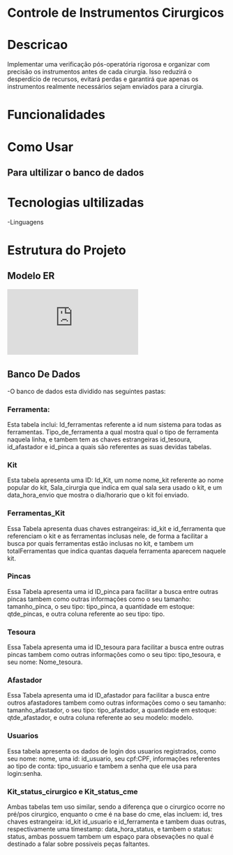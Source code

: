 # Controle de Instrumentos Cirurgicos

# Descricao
Implementar uma verificação pós-operatória rigorosa e organizar com precisão os instrumentos antes de cada cirurgia. Isso reduzirá o desperdício de recursos, evitará perdas e garantirá que apenas os instrumentos realmente necessários sejam enviados para a cirurgia.

# Funcionalidades


# Como Usar
## Para ultilizar o banco de dados

# Tecnologias ultilizadas 
-Linguagens

# Estrutura do Projeto
## Modelo ER
![ModeloSla](https://github.com/AugustoAMorais/Hacaton2024/blob/main/Diagrama%20de%20Classes%20PDF.pdf)
## Banco De Dados
-O banco de dados esta dividido nas seguintes pastas:
### Ferramenta:
Esta tabela inclui: Id_ferramentas referente a id num sistema para todas as ferramentas. Tipo_de_ferramenta a qual mostra qual o tipo de ferramenta naquela linha, e tambem tem as chaves estrangeiras id_tesoura, id_afastador e id_pinca a quais são referentes as suas devidas tabelas.
### Kit
Esta tabela apresenta uma ID: Id_Kit, um nome nome_kit referente ao nome popular do kit, Sala_cirurgia que indica em qual sala sera usado o kit, e um data_hora_envio que mostra o dia/horario que o kit foi enviado.
### Ferramentas_Kit
Essa Tabela apresenta duas chaves estrangeiras: id_kit e id_ferramenta que referenciam o kit e as ferramentas inclusas nele, de forma a facilitar a busca por quais ferramentas estão inclusas no kit, e tambem um totalFerramentas que indica quantas daquela ferramenta aparecem naquele kit.
### Pincas
Essa Tabela apresenta uma id ID_pinca para facilitar a busca entre outras pincas tambem como outras informações como o seu tamanho: tamanho_pinca, o seu tipo: tipo_pinca, a quantidade em estoque: qtde_pincas, e outra coluna referente ao seu tipo: tipo.
### Tesoura
Essa Tabela apresenta uma id ID_tesoura para facilitar a busca entre outras pincas tambem como outras informações como o seu tipo: tipo_tesoura, e seu nome: Nome_tesoura.
### Afastador
Essa Tabela apresenta uma id ID_afastador para facilitar a busca entre outros afastadores tambem como outras informações como o seu tamanho: tamanho_afastador, o seu tipo: tipo_afastador, a quantidade em estoque: qtde_afastador, e outra coluna referente ao seu modelo: modelo.
### Usuarios
Essa tabela apresenta os dados de login dos usuarios registrados, como seu nome: nome, uma id: id_usuario, seu cpf:CPF, informações referentes ao tipo de conta: tipo_usuario e tambem a senha que ele usa para login:senha.   
### Kit_status_cirurgico e Kit_status_cme
Ambas tabelas tem uso similar, sendo a diferença que o cirurgico ocorre no pré/pos cirurgico, enquanto o cme é na base do cme, elas incluem: id, tres chaves estrangeira: id_kit id_usuario e id_ferramenta e tambem duas outras, respectivamente uma timestamp: data_hora_status, e tambem o status: status, ambas possuem tambem um espaço para obsevações no qual é destinado a falar sobre possiveis peças faltantes.
